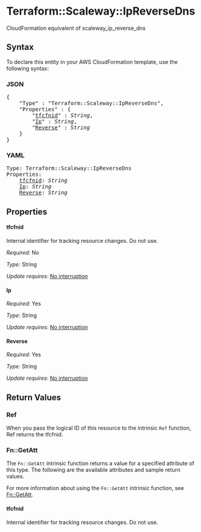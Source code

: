 # Terraform::Scaleway::IpReverseDns

CloudFormation equivalent of scaleway_ip_reverse_dns

## Syntax

To declare this entity in your AWS CloudFormation template, use the following syntax:

### JSON

<pre>
{
    "Type" : "Terraform::Scaleway::IpReverseDns",
    "Properties" : {
        "<a href="#tfcfnid" title="tfcfnid">tfcfnid</a>" : <i>String</i>,
        "<a href="#ip" title="Ip">Ip</a>" : <i>String</i>,
        "<a href="#reverse" title="Reverse">Reverse</a>" : <i>String</i>
    }
}
</pre>

### YAML

<pre>
Type: Terraform::Scaleway::IpReverseDns
Properties:
    <a href="#tfcfnid" title="tfcfnid">tfcfnid</a>: <i>String</i>
    <a href="#ip" title="Ip">Ip</a>: <i>String</i>
    <a href="#reverse" title="Reverse">Reverse</a>: <i>String</i>
</pre>

## Properties

#### tfcfnid

Internal identifier for tracking resource changes. Do not use.

_Required_: No

_Type_: String

_Update requires_: [No interruption](https://docs.aws.amazon.com/AWSCloudFormation/latest/UserGuide/using-cfn-updating-stacks-update-behaviors.html#update-no-interrupt)

#### Ip

_Required_: Yes

_Type_: String

_Update requires_: [No interruption](https://docs.aws.amazon.com/AWSCloudFormation/latest/UserGuide/using-cfn-updating-stacks-update-behaviors.html#update-no-interrupt)

#### Reverse

_Required_: Yes

_Type_: String

_Update requires_: [No interruption](https://docs.aws.amazon.com/AWSCloudFormation/latest/UserGuide/using-cfn-updating-stacks-update-behaviors.html#update-no-interrupt)

## Return Values

### Ref

When you pass the logical ID of this resource to the intrinsic `Ref` function, Ref returns the tfcfnid.

### Fn::GetAtt

The `Fn::GetAtt` intrinsic function returns a value for a specified attribute of this type. The following are the available attributes and sample return values.

For more information about using the `Fn::GetAtt` intrinsic function, see [Fn::GetAtt](https://docs.aws.amazon.com/AWSCloudFormation/latest/UserGuide/intrinsic-function-reference-getatt.html).

#### tfcfnid

Internal identifier for tracking resource changes. Do not use.

